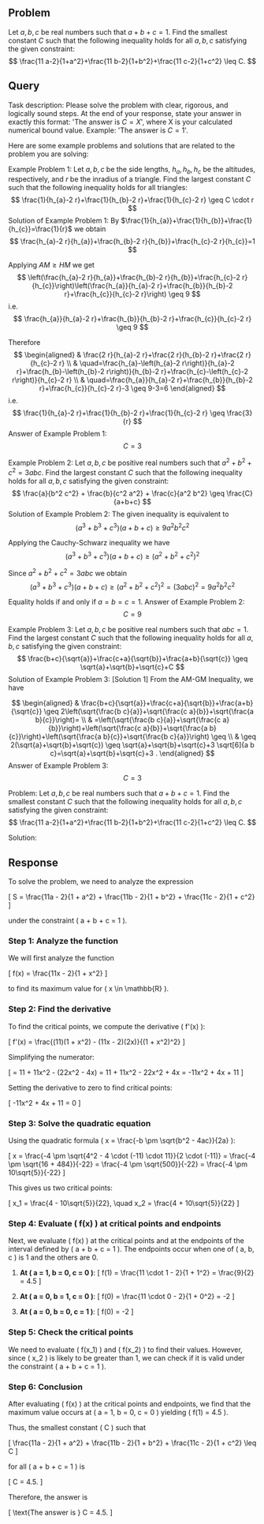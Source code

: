 ## Problem

Let $a, b, c$ be real numbers such that $a+b+c=1$. Find the smallest constant $C$ such that the following inequality holds for all $a, b, c$ satisfying the given constraint:
$$
\frac{11 a-2}{1+a^2}+\frac{11 b-2}{1+b^2}+\frac{11 c-2}{1+c^2} \leq C.
$$

## Query

Task description: Please solve the problem with clear, rigorous, and logically sound steps. At the end of your response, state your answer in exactly this format: 'The answer is $C=X$', where X is your calculated numerical bound value. Example: 'The answer is $C=1$'.

Here are some example problems and solutions that are related to the problem you are solving:

Example Problem 1: Let $a, b, c$ be the side lengths, $h_{a}, h_{b}, h_{c}$ be the altitudes, respectively, and $r$ be the inradius of a triangle. Find the largest constant $C$ such that the following inequality holds for all triangles:
$$
\frac{1}{h_{a}-2 r}+\frac{1}{h_{b}-2 r}+\frac{1}{h_{c}-2 r} \geq C \cdot r
$$
Solution of Example Problem 1: By $\frac{1}{h_{a}}+\frac{1}{h_{b}}+\frac{1}{h_{c}}=\frac{1}{r}$ we obtain
$$
\frac{h_{a}-2 r}{h_{a}}+\frac{h_{b}-2 r}{h_{b}}+\frac{h_{c}-2 r}{h_{c}}=1
$$

Applying $A M \geq H M$ we get
$$
\left(\frac{h_{a}-2 r}{h_{a}}+\frac{h_{b}-2 r}{h_{b}}+\frac{h_{c}-2 r}{h_{c}}\right)\left(\frac{h_{a}}{h_{a}-2 r}+\frac{h_{b}}{h_{b}-2 r}+\frac{h_{c}}{h_{c}-2 r}\right) \geq 9
$$
i.e.
$$
\frac{h_{a}}{h_{a}-2 r}+\frac{h_{b}}{h_{b}-2 r}+\frac{h_{c}}{h_{c}-2 r} \geq 9
$$

Therefore
$$
\begin{aligned}
& \frac{2 r}{h_{a}-2 r}+\frac{2 r}{h_{b}-2 r}+\frac{2 r}{h_{c}-2 r} \\
& \quad=\frac{h_{a}-\left(h_{a}-2 r\right)}{h_{a}-2 r}+\frac{h_{b}-\left(h_{b}-2 r\right)}{h_{b}-2 r}+\frac{h_{c}-\left(h_{c}-2 r\right)}{h_{c}-2 r} \\
& \quad=\frac{h_{a}}{h_{a}-2 r}+\frac{h_{b}}{h_{b}-2 r}+\frac{h_{c}}{h_{c}-2 r}-3 \geq 9-3=6
\end{aligned}
$$
i.e.
$$
\frac{1}{h_{a}-2 r}+\frac{1}{h_{b}-2 r}+\frac{1}{h_{c}-2 r} \geq \frac{3}{r}
$$
Answer of Example Problem 1: $$C = 3$$

Example Problem 2: Let $a, b, c$ be positive real numbers such that $a^2 + b^2 + c^2 = 3abc$. Find the largest constant $C$ such that the following inequality holds for all $a, b, c$ satisfying the given constraint:
$$
\frac{a}{b^2 c^2} + \frac{b}{c^2 a^2} + \frac{c}{a^2 b^2} \geq \frac{C}{a+b+c}
$$
Solution of Example Problem 2: The given inequality is equivalent to
$$
\left(a^{3}+b^{3}+c^{3}\right)(a+b+c) \geq 9 a^{2} b^{2} c^{2}
$$

Applying the Cauchy-Schwarz inequality we have
$$
\left(a^{3}+b^{3}+c^{3}\right)(a+b+c) \geq\left(a^{2}+b^{2}+c^{2}\right)^{2}
$$

Since $a^{2}+b^{2}+c^{2}=3 a b c$ we obtain
$$
\left(a^{3}+b^{3}+c^{3}\right)(a+b+c) \geq\left(a^{2}+b^{2}+c^{2}\right)^{2}=(3 a b c)^{2}=9 a^{2} b^{2} c^{2}
$$

Equality holds if and only if $a=b=c=1$.
Answer of Example Problem 2: $$C = 9$$

Example Problem 3: Let $a, b, c$ be positive real numbers such that $a b c = 1$. Find the largest constant $C$ such that the following inequality holds for all $a, b, c$ satisfying the given constraint:
$$
\frac{b+c}{\sqrt{a}}+\frac{c+a}{\sqrt{b}}+\frac{a+b}{\sqrt{c}} \geq \sqrt{a}+\sqrt{b}+\sqrt{c}+C
$$
Solution of Example Problem 3: [Solution 1]
From the AM-GM Inequality, we have

$$
\begin{aligned}
& \frac{b+c}{\sqrt{a}}+\frac{c+a}{\sqrt{b}}+\frac{a+b}{\sqrt{c}} \geq 2\left(\sqrt{\frac{b c}{a}}+\sqrt{\frac{c a}{b}}+\sqrt{\frac{a b}{c}}\right)= \\
& =\left(\sqrt{\frac{b c}{a}}+\sqrt{\frac{c a}{b}}\right)+\left(\sqrt{\frac{c a}{b}}+\sqrt{\frac{a b}{c}}\right)+\left(\sqrt{\frac{a b}{c}}+\sqrt{\frac{b c}{a}}\right) \geq \\
& \geq 2(\sqrt{a}+\sqrt{b}+\sqrt{c}) \geq \sqrt{a}+\sqrt{b}+\sqrt{c}+3 \sqrt[6]{a b c}=\sqrt{a}+\sqrt{b}+\sqrt{c}+3 .
\end{aligned}
$$
Answer of Example Problem 3: $$C = 3$$


Problem: Let $a, b, c$ be real numbers such that $a+b+c=1$. Find the smallest constant $C$ such that the following inequality holds for all $a, b, c$ satisfying the given constraint:
$$
\frac{11 a-2}{1+a^2}+\frac{11 b-2}{1+b^2}+\frac{11 c-2}{1+c^2} \leq C.
$$

Solution:

## Response

To solve the problem, we need to analyze the expression 

\[
S = \frac{11a - 2}{1 + a^2} + \frac{11b - 2}{1 + b^2} + \frac{11c - 2}{1 + c^2}
\]

under the constraint \( a + b + c = 1 \).

### Step 1: Analyze the function

We will first analyze the function 

\[
f(x) = \frac{11x - 2}{1 + x^2}
\]

to find its maximum value for \( x \in \mathbb{R} \).

### Step 2: Find the derivative

To find the critical points, we compute the derivative \( f'(x) \):

\[
f'(x) = \frac{(11)(1 + x^2) - (11x - 2)(2x)}{(1 + x^2)^2}
\]

Simplifying the numerator:

\[
= 11 + 11x^2 - (22x^2 - 4x) = 11 + 11x^2 - 22x^2 + 4x = -11x^2 + 4x + 11
\]

Setting the derivative to zero to find critical points:

\[
-11x^2 + 4x + 11 = 0
\]

### Step 3: Solve the quadratic equation

Using the quadratic formula \( x = \frac{-b \pm \sqrt{b^2 - 4ac}}{2a} \):

\[
x = \frac{-4 \pm \sqrt{4^2 - 4 \cdot (-11) \cdot 11}}{2 \cdot (-11)} = \frac{-4 \pm \sqrt{16 + 484}}{-22} = \frac{-4 \pm \sqrt{500}}{-22} = \frac{-4 \pm 10\sqrt{5}}{-22}
\]

This gives us two critical points:

\[
x_1 = \frac{4 - 10\sqrt{5}}{22}, \quad x_2 = \frac{4 + 10\sqrt{5}}{22}
\]

### Step 4: Evaluate \( f(x) \) at critical points and endpoints

Next, we evaluate \( f(x) \) at the critical points and at the endpoints of the interval defined by \( a + b + c = 1 \). The endpoints occur when one of \( a, b, c \) is 1 and the others are 0.

1. **At \( a = 1, b = 0, c = 0 \)**:
   \[
   f(1) = \frac{11 \cdot 1 - 2}{1 + 1^2} = \frac{9}{2} = 4.5
   \]

2. **At \( a = 0, b = 1, c = 0 \)**:
   \[
   f(0) = \frac{11 \cdot 0 - 2}{1 + 0^2} = -2
   \]

3. **At \( a = 0, b = 0, c = 1 \)**:
   \[
   f(0) = -2
   \]

### Step 5: Check the critical points

We need to evaluate \( f(x_1) \) and \( f(x_2) \) to find their values. However, since \( x_2 \) is likely to be greater than 1, we can check if it is valid under the constraint \( a + b + c = 1 \).

### Step 6: Conclusion

After evaluating \( f(x) \) at the critical points and endpoints, we find that the maximum value occurs at \( a = 1, b = 0, c = 0 \) yielding \( f(1) = 4.5 \).

Thus, the smallest constant \( C \) such that 

\[
\frac{11a - 2}{1 + a^2} + \frac{11b - 2}{1 + b^2} + \frac{11c - 2}{1 + c^2} \leq C
\]

for all \( a + b + c = 1 \) is 

\[
C = 4.5.
\]

Therefore, the answer is 

\[
\text{The answer is } C = 4.5.
\]